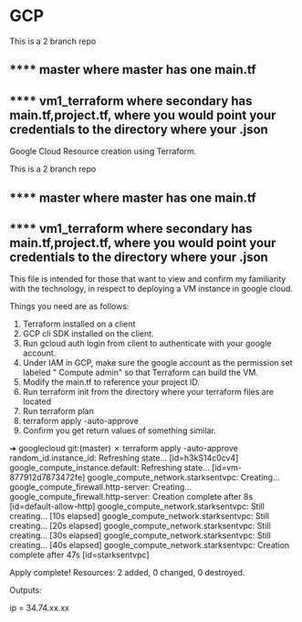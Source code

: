 # GCP

This is a 2 branch repo

**** master where master has one main.tf
---
**** vm1_terraform where secondary has main.tf,project.tf, where you would point your credentials to the directory where your .json
---



Google Cloud Resource creation using Terraform.



This is a 2 branch repo

**** master where master has one main.tf
---
**** vm1_terraform where secondary has main.tf,project.tf, where you would point your credentials to the directory where your .json
---


This file is intended for those that want to view and confirm my familiarity with the technology, in respect to deploying a VM instance in google cloud.

Things you need are as follows:
1. Terraform installed on a client
2. GCP cli SDK installed on the client.
3. Run gcloud auth login from client to authenticate with your google account.
4. Under IAM in GCP, make sure the google account as the permission set labeled " Compute admin" so that Terraform can build the VM.
5. Modify the main.tf to reference your project ID.
6. Run terraform init from the directory where your terraform files are located
7. Run terraform plan
8. terraform apply -auto-approve
9. Confirm you get return values of something similar.

➜  googlecloud git:(master) ✗ terraform apply -auto-approve
random_id.instance_id: Refreshing state... [id=h3kS14c0cv4]
google_compute_instance.default: Refreshing state... [id=vm-877912d7873472fe]
google_compute_network.starksentvpc: Creating...
google_compute_firewall.http-server: Creating...
google_compute_firewall.http-server: Creation complete after 8s [id=default-allow-http]
google_compute_network.starksentvpc: Still creating... [10s elapsed]
google_compute_network.starksentvpc: Still creating... [20s elapsed]
google_compute_network.starksentvpc: Still creating... [30s elapsed]
google_compute_network.starksentvpc: Still creating... [40s elapsed]
google_compute_network.starksentvpc: Creation complete after 47s [id=starksentvpc]

Apply complete! Resources: 2 added, 0 changed, 0 destroyed.

Outputs:

ip = 34.74.xx.xx


